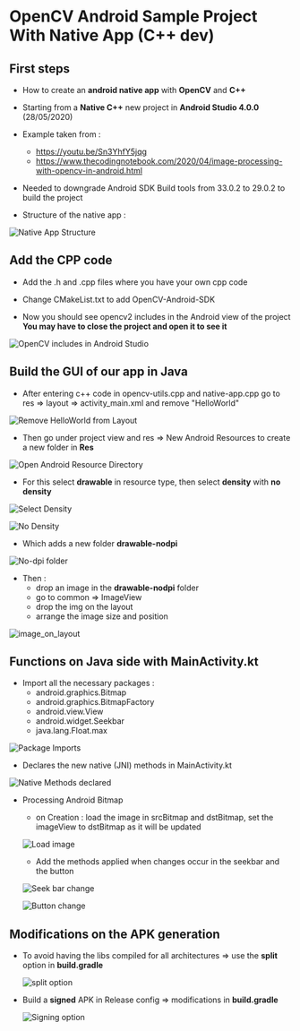 # **OpenCV Android Sample Project With Native App (C++ dev)**

## **First steps**

- How to create an **android native app** with **OpenCV** and **C++**

- Starting from a **Native C++** new project in **Android Studio 4.0.0** (28/05/2020)

- Example taken from :
  - https://youtu.be/Sn3YhfY5jqg
  - https://www.thecodingnotebook.com/2020/04/image-processing-with-opencv-in-android.html

- Needed to downgrade Android SDK Build tools from 33.0.2 to 29.0.2 to build the project

- Structure of the native app :

![Native App Structure](./DocsImgs/NativeAppStructure.png "Native App Structure")

## **Add the CPP code**

- Add the .h and .cpp files where you have your own cpp code

- Change CMakeList.txt to add OpenCV-Android-SDK

- Now you should see opencv2 includes in the Android view of the project **You may have to close the project and open it to see it**

![OpenCV includes in Android Studio](./DocsImgs/AndroidStudioWithOpencvIncludes.png "OpenCV Includes")

## **Build the GUI of our app in Java**

- After entering c++ code in opencv-utils.cpp and native-app.cpp  go to res => layout => activity_main.xml and remove "HelloWorld"

![Remove HelloWorld from Layout](./DocsImgs/RemoveTextInLayout.png "Activity Layout")

- Then go under project view and res => New Android Resources to create a new folder in **Res**

![Open Android Resource Directory](./DocsImgs/OpenAndroidResourceDir.png "Android Resource Dir")

- For this select **drawable** in resource type, then select **density** with **no density** 

![Select Density](./DocsImgs/selectResDensity.png "Select Density")

![No Density](./DocsImgs/NoDensity.png "No Density Folder")

- Which adds a new folder **drawable-nodpi**

![No-dpi folder](./DocsImgs/drawable-nodpi-folder.png "drawable-nodpi Folder")

- Then :
  - drop an image in the **drawable-nodpi** folder
  - go to common => ImageView
  - drop the img on the layout
  - arrange the image size and position

![image_on_layout](./DocsImgs/image_on_layout.png "Image on Layout")
  
## **Functions on Java side with MainActivity.kt**
- Import all the necessary packages :
  - android.graphics.Bitmap
  - android.graphics.BitmapFactory
  - android.view.View
  - android.widget.Seekbar
  - java.lang.Float.max

![Package Imports](./DocsImgs/packages_import.png "Packages Imports in MainActivity.kt")

- Declares the new native (JNI) methods in MainActivity.kt

![Native Methods declared](./DocsImgs/declare-native-methods.png "Declare Native methods in MainActivity.kt")

- Processing Android Bitmap

  - on Creation : load the image in srcBitmap and dstBitmap, set the imageView to dstBitmap as it will be updated

  ![Load image](./DocsImgs/load_img_and_set_imageView.png "Load image in MainActivity.kt")

  - Add the methods applied when changes occur in the seekbar and the button 

  ![Seek bar change](./DocsImgs/seekbar_method.png "Seekbar change in MainActivity.kt")

  ![Button change](./DocsImgs/button_method.png "Button change in MainActivity.kt")

## **Modifications on the APK generation**
- To avoid having the libs compiled for all architectures => use the **split** option  in **build.gradle**

  ![split option](./DocsImgs/split_option.png "Slit APKs option in build.gradle")

- Build a **signed** APK in Release config => modifications in **build.gradle**

  ![Signing option](./DocsImgs/signing_release_apk.png "APK Signing option for Release config in build.gradle")
